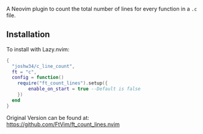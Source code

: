 A Neovim plugin to count the total number of lines for every function in a `.c` file.

## Installation

To install with Lazy.nvim:

```lua
{
  "joshw34/c_line_count",
  ft = "c",
  config = function()
    require("ft_count_lines").setup({
        enable_on_start = true --Default is false
    })
  end
}
```

Original Version can be found at: https://github.com/FtVim/ft_count_lines.nvim
